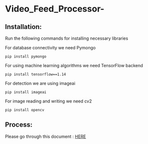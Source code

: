 # Video_Feed_Processor-

## Installation:

Run the following commands for installing  necessary libraries

For database connectivity we need Pymongo 

  ```pip install pymongo```
 
For using machine learning algorithms we need TensorFlow backend 

  ```pip install tensorflow==1.14```
 
For detection we are using imageai 

```pip install imageai```

For image reading and writing we need cv2 

```pip install opencv ```


## Process: 

Please go through this document  : 
    [HERE](https://docs.google.com/document/d/11LC8VgPtbjqHRegUo5DsLCqGggB8Ly4RXdzkQhC1B7c/edit?usp=sharing)

